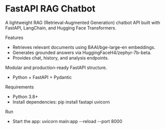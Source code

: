 # FastAPI RAG Chatbot

A lightweight RAG (Retrieval-Augmented Generation) chatbot API built with FastAPI, LangChain, and Hugging Face Transformers.

Features

- Retrieves relevant documents using BAAI/bge-large-en embeddings.
- Generates grounded answers via HuggingFaceH4/zephyr-7b-beta.
- Provides chat, history, and analysis endpoints.

Modular and production-ready FastAPI structure.
- Python + FastAPI + Pydantic

Requirements
- Python 3.8+
- Install dependencies:
  pip install fastapi uvicorn

Run
- Start the app:
  uvicorn main:app --reload --port 8000
